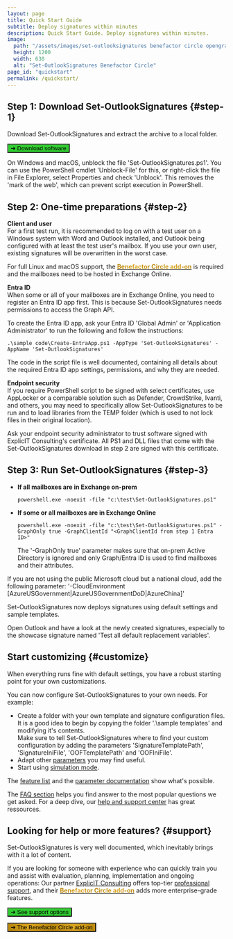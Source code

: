 ```yaml
---
layout: page
title: Quick Start Guide
subtitle: Deploy signatures within minutes
description: Quick Start Guide. Deploy signatures within minutes.
image:
  path: "/assets/images/set-outlooksignatures benefactor circle opengraph1200x630.png"
  height: 1200
  width: 630
  alt: "Set-OutlookSignatures Benefactor Circle"
page_id: "quickstart"
permalink: /quickstart/
---
```

## Step 1: Download Set-OutlookSignatures {#step-1}
Download Set-OutlookSignatures and extract the archive to a local folder.

<p><a href="https://github.com/Set-OutlookSignatures/Set-OutlookSignatures/releases"><button class="button is-custom-color is-link is-normal is-hovered has-text-black has-text-weight-bold" style="background-color: limegreen">➔ Download software</button></a></p>

On Windows and macOS, unblock the file 'Set-OutlookSignatures.ps1'. You can use the PowerShell cmdlet 'Unblock-File' for this, or right-click the file in File Explorer, select Properties and check 'Unblock'. This removes the 'mark of the web', which can prevent script execution in PowerShell.


## Step 2: One-time preparations {#step-2}
**Client and user**  
For a first test run, it is recommended to log on with a test user on a Windows system with Word and Outlook installed, and Outlook being configured with at least the test user's mailbox. If you use your own user, existing signatures will be overwritten in the worst case.

For full Linux and macOS support, the <a href="/benefactorcircle"><span style="font-weight: bold; background-image: linear-gradient(to right, darkgoldenrod, goldenrod, darkgoldenrod, goldenrod, darkgoldenrod); background-clip: text; color: transparent;">Benefactor Circle add-on</span></a> is required and the mailboxes need to be hosted in Exchange Online.

**Entra ID**  
When some or all of your mailboxes are in Exchange Online, you need to register an Entra ID app first. This is because Set-OutlookSignatures needs permissions to access the Graph API.

To create the Entra ID app, ask your Entra ID 'Global Admin' or 'Application Administrator' to run the following and follow the instructions:
```
.\sample code\Create-EntraApp.ps1 -AppType 'Set-OutlookSignatures' -AppName 'Set-OutlookSignatures'
```

The code in the script file is well documented, containing all details about the required Entra ID app settings, permissions, and why they are needed.

**Endpoint security**  
If you require PowerShell script to be signed with select certificates, use AppLocker or a comparable solution such as Defender, CrowdStrike, Ivanti, and others, you may need to specifically allow Set-OutlookSignatures to be run and to load libraries from the TEMP folder (which is used to not lock files in their original location).

Ask your endpoint security administrator to trust software signed with ExplicIT Consulting's certificate. All PS1 and DLL files that come with the Set-OutlookSignatures download in step 2 are signed with this certificate.


## Step 3: Run Set-OutlookSignatures {#step-3}
- **If all mailboxes are in Exchange on-prem**
  ```
  powershell.exe -noexit -file "c:\test\Set-OutlookSignatures.ps1"
  ```

- **If some or all mailboxes are in Exchange Online**
  ```
  powershell.exe -noexit -file "c:\test\Set-OutlookSignatures.ps1" -GraphOnly true -GraphClientId "<GraphClientId from step 1 Entra ID>"
  ```
  The '-GraphOnly true' parameter makes sure that on-prem Active Directory is ignored and only Graph/Entra ID is used to find mailboxes and their attributes.

If you are not using the public Microsoft cloud but a national cloud, add the following parameter: '-CloudEnvironment \[AzureUSGovernment\|AzureUSGovernmentDoD\|AzureChina\]'

Set-OutlookSignatures now deploys signatures using default settings and sample templates.

Open Outlook and have a look at the newly created signatures, especially to the showcase signature named 'Test all default replacement variables'.


## Start customizing {#customize}
When everything runs fine with default settings, you have a robust starting point for your own customizations.

You can now configure Set-OutlookSignatures to your own needs. For example:
- Create a folder with your own template and signature configuration files.  
  It is a good idea to begin by copying the folder '.\sample templates' and modifying it's contents.  
  Make sure to tell Set-OutlookSignatures where to find your custom configuration by adding the parameters 'SignatureTemplatePath', 'SignatureIniFile', 'OOFTemplatePath' and 'OOFIniFile'.
- Adapt other [parameters](/parameters) you may find useful.
- Start using [simulation mode](/details/#11-simulation-mode).

The [feature list](/features) and the [parameter documentation](/parameters) show what's possible.

The [FAQ section](/faq) helps you find answer to the most popular questions we get asked. For a deep dive, our [help and support center](/help) has great ressources.


## Looking for help or more features? {#support}
Set-OutlookSignatures is very well documented, which inevitably brings with it a lot of content.

If you are looking for someone with experience who can quickly train you and assist with evaluation, planning, implementation and ongoing operations: Our partner <a href="https://explicitconsulting.at">ExplicIT Consulting</a> offers top-tier [professional support](/support), and their <a href="/benefactorcircle"><span style="font-weight: bold; background-image: linear-gradient(to right, darkgoldenrod, goldenrod, darkgoldenrod, goldenrod, darkgoldenrod); background-clip: text; color: transparent;">Benefactor Circle add-on</span></a> adds more enterprise-grade features.

<p><a href="/support"><button class="button is-custom-color is-link is-normal is-hovered has-text-black has-text-weight-bold" style="background-color: limegreen">➔ See support options</button></a></p>

<p><a href="/benefactorcircle"><button class="button is-custom-color is-link is-normal is-hovered has-text-black has-text-weight-bold" style="background-image: linear-gradient(to right, darkgoldenrod, goldenrod, darkgoldenrod, goldenrod, darkgoldenrod)">➔ The Benefactor Circle add-on</button></a></p>
